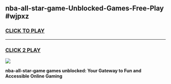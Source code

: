 
## nba-all-star-game-Unblocked-Games-Free-Play #wjpxz
<h3>
<a href="https://us.freeplayer.one?title=nba-all-star-game&ref=9M">CLICK TO PLAY</a></h3>
<hr>

<h3>
<a href="https://us.freeplayer.one?title=nba-all-star-game&ref=9M">CLICK 2 PLAY</a>
  
</h3>

<a href="https://us.freeplayer.one?title=nba-all-star-game&ref=9M"><img src="https://clearcache.store/games.png"></a>


**nba-all-star-game games unblocked: Your Gateway to Fun and Accessible Online Gaming**
